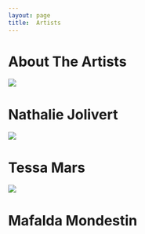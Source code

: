 ```yaml
---
layout: page
title:  Artists
---
```

<h1>About The Artists</h1>
<div id="columns-2"><img src="/hadriana/img/nathalie.jpg">
<h1>Nathalie Jolivert </h1>
</div>
<div id="columns-2"><img src="/hadriana/img/tessa.jpg"> <h1>Tessa Mars</h1> </div>
<div id="columns-2"><img src="/hadriana/img/mafalda.jpg"> <h1>Mafalda Mondestin</h1> </div>
